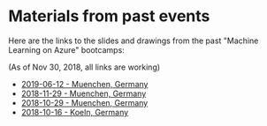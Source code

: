 # Materials from past events

Here are the links to the slides and drawings from the past "Machine Learning on Azure" bootcamps:

(As of Nov 30, 2018, all links are working)

* [2019-06-12 - Muenchen, Germany](https://1drv.ms/u/s!ArmaMTQLU4cHgRNSRIRdk0gcTAB8?e=TKKhgK)
* [2018-11-29 - Muenchen, Germany](https://1drv.ms/u/s!ArmaMTQLU4cHd7g9qHleXl19MT4)
* [2018-10-29 - Muenchen, Germany](https://1drv.ms/u/s!ArmaMTQLU4cHd7g9qHleXl19MT4)
* [2018-10-16 - Koeln, Germany](https://1drv.ms/u/s!ArmaMTQLU4cHdLIqnqsCVLDzFFk)
